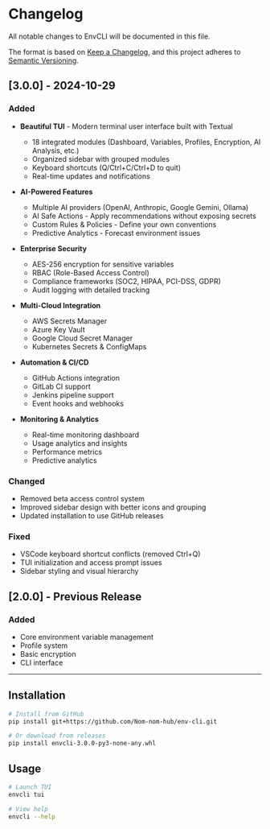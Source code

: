 # Changelog

All notable changes to EnvCLI will be documented in this file.

The format is based on [Keep a Changelog](https://keepachangelog.com/en/1.0.0/),
and this project adheres to [Semantic Versioning](https://semver.org/spec/v2.0.0.html).

## [3.0.0] - 2024-10-29

### Added

- **Beautiful TUI** - Modern terminal user interface built with Textual
  - 18 integrated modules (Dashboard, Variables, Profiles, Encryption, AI Analysis, etc.)
  - Organized sidebar with grouped modules
  - Keyboard shortcuts (Q/Ctrl+C/Ctrl+D to quit)
  - Real-time updates and notifications
  
- **AI-Powered Features**
  - Multiple AI providers (OpenAI, Anthropic, Google Gemini, Ollama)
  - AI Safe Actions - Apply recommendations without exposing secrets
  - Custom Rules & Policies - Define your own conventions
  - Predictive Analytics - Forecast environment issues
  
- **Enterprise Security**
  - AES-256 encryption for sensitive variables
  - RBAC (Role-Based Access Control)
  - Compliance frameworks (SOC2, HIPAA, PCI-DSS, GDPR)
  - Audit logging with detailed tracking
  
- **Multi-Cloud Integration**
  - AWS Secrets Manager
  - Azure Key Vault
  - Google Cloud Secret Manager
  - Kubernetes Secrets & ConfigMaps
  
- **Automation & CI/CD**
  - GitHub Actions integration
  - GitLab CI support
  - Jenkins pipeline support
  - Event hooks and webhooks
  
- **Monitoring & Analytics**
  - Real-time monitoring dashboard
  - Usage analytics and insights
  - Performance metrics
  - Predictive analytics

### Changed

- Removed beta access control system
- Improved sidebar design with better icons and grouping
- Updated installation to use GitHub releases

### Fixed

- VSCode keyboard shortcut conflicts (removed Ctrl+Q)
- TUI initialization and access prompt issues
- Sidebar styling and visual hierarchy

## [2.0.0] - Previous Release

### Added

- Core environment variable management
- Profile system
- Basic encryption
- CLI interface

---

## Installation

```bash
# Install from GitHub
pip install git+https://github.com/Nom-nom-hub/env-cli.git

# Or download from releases
pip install envcli-3.0.0-py3-none-any.whl
```

## Usage

```bash
# Launch TUI
envcli tui

# View help
envcli --help
```
